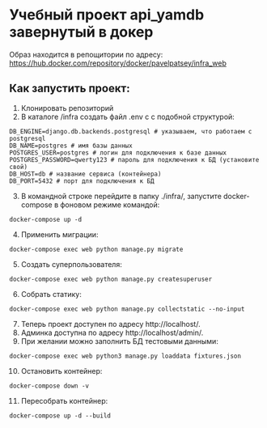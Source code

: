 # Учебный проект api_yamdb завернутый в докер

Образ находится в репощитории по адресу:
https://hub.docker.com/repository/docker/pavelpatsey/infra_web

## Как запустить проект:

1. Клонировать репозиторий
2. В каталоге /infra создать файл .env c с подобной структурой:
 ```
 DB_ENGINE=django.db.backends.postgresql # указываем, что работаем с postgresql
DB_NAME=postgres # имя базы данных
POSTGRES_USER=postgres # логин для подключения к базе данных
POSTGRES_PASSWORD=qwerty123 # пароль для подключения к БД (установите свой)
DB_HOST=db # название сервиса (контейнера)
DB_PORT=5432 # порт для подключения к БД
 ```
3. В командной строке перейдите в папку ./infra/, запустите docker-compose в фоновом режиме командой:
```
docker-compose up -d
```
4. Применить миграции:
```
docker-compose exec web python manage.py migrate

```
5. Создать суперпользователя:
```
docker-compose exec web python manage.py createsuperuser

```
6. Собрать статику:
```
docker-compose exec web python manage.py collectstatic --no-input 

```
7. Теперь проект доступен по адресу http://localhost/.
8. Админка доступна по адресу http://localhost/admin/.
9. При желании можно заполнить БД тестовыми данными:

```
docker-compose exec web python3 manage.py loaddata fixtures.json
```

10. Остановить контейнер:
```
docker-compose down -v
```
11. Пересобрать контейнер:
```
docker-compose up -d --build
```

